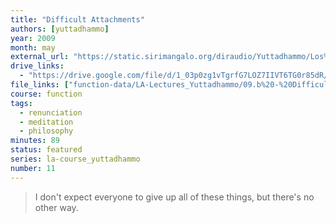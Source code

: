 ```yaml
---
title: "Difficult Attachments"
authors: [yuttadhammo]
year: 2009
month: may
external_url: "https://static.sirimangalo.org/diraudio/Yuttadhammo/Los%20Angeles%20Course/090502_Attachments.mp3"
drive_links:
  - "https://drive.google.com/file/d/1_03p0zg1vTgrfG7LOZ7IIVT6TG0r85dR/view?usp=share_link"
file_links: ["function-data/LA-Lectures_Yuttadhammo/09.b%20-%20Difficult%20Attachments%20(2009-05-02).mp3"]
course: function
tags:
  - renunciation
  - meditation
  - philosophy
minutes: 89
status: featured
series: la-course_yuttadhammo
number: 11
---
```


> I don't expect everyone to give up all of these things, but there's no other way.

